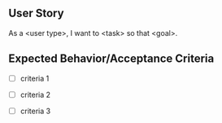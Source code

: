 ## User Story
As a \<user type\>, I want to \<task\> so that
\<goal\>.

## Expected Behavior/Acceptance Criteria
- [ ] criteria 1
- [ ] criteria 2
- [ ] criteria 3


